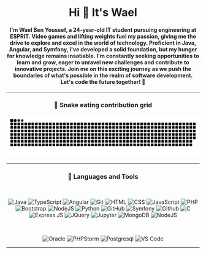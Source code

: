 <!-- Centered Heading -->
<h1 align="center">Hi 👋 It's Wael</h1>

<!-- Centered Subheading -->
<h4 align="center">I'm Wael Ben Youssef, a 24-year-old IT student pursuing engineering at ESPRIT. Video games and lifting weights fuel my passion, giving me the drive to explore and excel in the world of technology. Proficient in Java, Angular, and Symfony, I've developed a solid foundation, but my hunger for knowledge remains insatiable. I'm constantly seeking opportunities to learn and grow, eager to unravel new challenges and contribute to innovative projects. Join me on this exciting journey as we push the boundaries of what's possible in the realm of software development. Let's code the future together! 🚀</h4>

---


<p align="center">
 <h3 align="center"> 🐍 Snake eating contribution grid </h3>
  <img src="https://github.com/waelby99/waelby99/blob/main/grid-snake.svg" alt="snake" />
  <br>

</p>

---

<h3 align="center"> 🧰 Languages and Tools </h3>
<br>
<div align="center">
  <p float="left">
    <img alt="Java" width="30px" src="https://cdn.jsdelivr.net/gh/devicons/devicon/icons/java/java-original.svg"/>
    <img alt="TypeScript" width="30px" src="https://cdn.jsdelivr.net/gh/devicons/devicon/icons/typescript/typescript-plain.svg"/>
    <img alt="Angular" width="30px" src="https://cdn.jsdelivr.net/gh/devicons/devicon/icons/angularjs/angularjs-plain.svg"/>
    <img alt="Git" width="30px" src="https://cdn.jsdelivr.net/gh/devicons/devicon/icons/git/git-original.svg"/>
    <img alt="HTML" width="30px" src="https://cdn.jsdelivr.net/gh/devicons/devicon/icons/html5/html5-plain.svg"/>
    <img alt="CSS" width="30px" src="https://cdn.jsdelivr.net/gh/devicons/devicon/icons/css3/css3-plain.svg"/>
    <img alt="JavaScript" width="30px" src="https://cdn.jsdelivr.net/gh/devicons/devicon/icons/javascript/javascript-plain.svg"/>
    <img alt="PHP" width="30px" src="https://cdn.jsdelivr.net/gh/devicons/devicon/icons/php/php-original.svg"/>
    <img alt="Bootstrap" width="30px" src="https://cdn.jsdelivr.net/gh/devicons/devicon/icons/bootstrap/bootstrap-original.svg"/>
    <img alt="NodeJS" width="30px" src="https://cdn.jsdelivr.net/gh/devicons/devicon/icons/nodejs/nodejs-original.svg"/>
    <img alt="Python" width="30px" src="https://cdn.jsdelivr.net/gh/devicons/devicon/icons/python/python-plain.svg"/>
    <img alt="GitHub" width="30px" src="https://cdn.jsdelivr.net/gh/devicons/devicon/icons/github/github-original.svg"/>
    <img alt="Symfony" width="30px" src="https://cdn.jsdelivr.net/gh/devicons/devicon/icons/symfony/symfony-original-wordmark.svg"/>
    <img alt="Github" width="30px" src="https://cdn.jsdelivr.net/gh/devicons/devicon/icons/github/github-original-wordmark.svg"/>
    <img alt="C" width="30px" src="https://cdn.jsdelivr.net/gh/devicons/devicon/icons/c/c-original.svg"/>
    <img alt="Express JS" width="30px" src="https://cdn.jsdelivr.net/gh/devicons/devicon/icons/express/express-original-wordmark.svg"/>
    <img alt="JQuery" width="30px" src="https://cdn.jsdelivr.net/gh/devicons/devicon/icons/jquery/jquery-plain-wordmark.svg"/>
    <img alt="Jupyter" width="30px" src="https://cdn.jsdelivr.net/gh/devicons/devicon/icons/jupyter/jupyter-original-wordmark.svg"/>
    <img alt="MongoDB" width="30px" src="https://cdn.jsdelivr.net/gh/devicons/devicon/icons/mongodb/mongodb-original-wordmark.svg"/>
    <img alt="NodeJS" width="30px" src="https://cdn.jsdelivr.net/gh/devicons/devicon/icons/nodejs/nodejs-original-wordmark.svg"/>
  </p>
  <br>
  <p float="left">
    <img alt="Oracle" width="30px" src="https://cdn.jsdelivr.net/gh/devicons/devicon/icons/oracle/oracle-original.svg"/>
    <img alt="PHPStorm" width="30px" src="https://cdn.jsdelivr.net/gh/devicons/devicon/icons/phpstorm/phpstorm-original-wordmark.svg"/>
    <img alt="Postgresql" width="30px" src="https://cdn.jsdelivr.net/gh/devicons/devicon/icons/postgresql/postgresql-original-wordmark.svg"/>
    <img alt="VS Code" width="30px" src="https://cdn.jsdelivr.net/gh/devicons/devicon/icons/vscode/vscode-original-wordmark.svg"/>
  </p>
</div>



---




